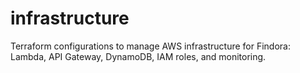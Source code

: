 # infrastructure
Terraform configurations to manage AWS infrastructure for Findora: Lambda, API Gateway, DynamoDB, IAM roles, and monitoring.
